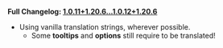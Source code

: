 **Full Changelog: [1.0.11+1.20.6...1.0.12+1.20.6](https://github.com/UltimatChamp/FabricBetterGrass/compare/1.0.1+1.20.6...1.0.12+1.20.6)**

- Using vanilla translation strings, wherever possible.
    - Some **tooltips** and **options** still require to be translated!
